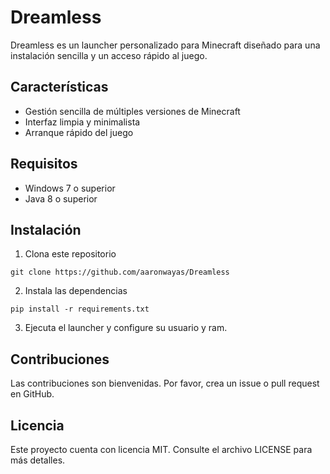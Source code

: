 # Dreamless

Dreamless es un launcher personalizado para Minecraft diseñado para una instalación sencilla y un acceso rápido al juego. 

## Características

- Gestión sencilla de múltiples versiones de Minecraft
- Interfaz limpia y minimalista
- Arranque rápido del juego

## Requisitos

- Windows 7 o superior
- Java 8 o superior

## Instalación

1. Clona este repositorio
```
git clone https://github.com/aaronwayas/Dreamless
```

2. Instala las dependencias
```
pip install -r requirements.txt
```

3. Ejecuta el launcher y configure su usuario y ram.

## Contribuciones

Las contribuciones son bienvenidas. Por favor, crea un issue o pull request en GitHub.

## Licencia

Este proyecto cuenta con licencia MIT. Consulte el archivo LICENSE para más detalles.
